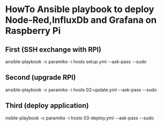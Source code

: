 # HowTo Ansible playbook to deploy Node-Red,InfluxDb and Grafana on Raspberry Pi

## First (SSH exchange with RPI)
ansible-playbook -c paramiko -i hosts setup.yml --ask-pass --sudo

## Second (upgrade RPI)
ansible-playbook -c paramiko -i hosts 02-update.yml --ask-pass --sudo

## Third (deploy application)
nsible-playbook -c paramiko -i hosts 03-deploy.yml --ask-pass --sudo
